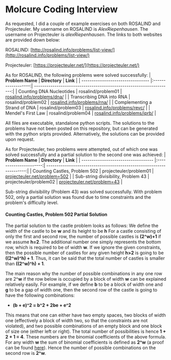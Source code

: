# Molcure Coding Interview
As requested, I did a couple of example exercises on both ROSALIND and Projecteuler.
My username on ROSALIND is *AlexRiepenhausen*. The username on Projecteuler is *alexRiepenhausen*.
The links to both websites are provided down below:

ROSALIND:     [http://rosalind.info/problems/list-view/](http://rosalind.info/problems/list-view/)

Projecteuler: [https://projecteuler.net/](https://projecteuler.net/)

As for ROSALIND, the following problems were solved successfully:
| **Problem Name**                  | **Directory**      | **Link**                                                            |
| --------------------------------- |:------------------:| -------------------------------------------------------------------:|
| Counting DNA Nucleotides          | rosalind/problem01 | [rosalind.info/problems/dna/](http://rosalind.info/problems/dna/)   |
| Transcribing DNA into RNA         | rosalind/problem02 | [rosalind.info/problems/rna/](http://rosalind.info/problems/rna/)   |
| Complementing a Strand of DNA     | rosalind/problem03 | [rosalind.info/problems/revc/](http://rosalind.info/problems/revc/) |
| Mendel's First Law                | rosalind/problem04 | [rosalind.info/problems/iprb/](http://rosalind.info/problems/iprb/) |

All files are executable, standalone python scripts.
The solutions to the problems have not been posted on this repository, but can be generated with the python sripts provided. Alternatively, the solutions can be provided upon request.

As for Projecteuler, two problems were attempted, out of which one was solved successfully and a partial solution to the second one was achieved:
| **Problem Name**                    | **Directory**          | **Link**                                                             |
| ----------------------------------- |:----------------------:| --------------------------------------------------------------------:|
| Counting Castles, Problem 502       | projecteuler/problem01 | [projecteuler.net/problem=502](https://projecteuler.net/problem=502) |
| Sub-string divisibility, Problem 43 | projecteuler/problem02 | [projecteuler.net/problem=43](https://projecteuler.net/problem=43)   |

Sub-string divisibility (Problem 43) was solved successfully. With problem 502, only a partial solution was found due to time constraints and the problem's difficulty level.

#### Counting Castles, Problem 502 Partial Solution

The partial solution to the castle problem looks as follows:
We define the width of the castle to be **w** and its height to be **h**
For a castle consisting of only the first and second row, the number of possible castles is **(2^w)+1** if we assume **h=2**. 
The additional number one simply represents the bottom row, which is required to be of width **w**.
If we ignore the given constraints, then the possible number of castles for any given height **h>2** is going to be **((2^w)^h) + 1**.
Thus, it can be said that the total number of castles is smaller than **((2^w)^h) + 1**.

The main reason why the number of possible combinations in any one row are 2^**w** if the row below is occupied by a block of width **w** can be explained relatively easily.
For example, if we define **b** to be a block of width one and **g** to be a gap of width one, then the second row of the castle is going to have the following combinations:

- **(b + e)^2 = b^2 + 2be + e^2**

This means that one can either have two empty spaces, two blocks of width one (effectively a block of width two, so that the constraints are not violated), 
and two possible combinations of an empty block and one block of size one (either left or right). The total number of possibilities is hence **1 + 2 + 1 = 4**.
These numbers are the binomial coefficients of the above formula. For any width **w** the sum of binomial coefficients is defined as **2^w** (a proof can be found [here](https://proofwiki.org/wiki/Sum_of_Entries_in_Row_of_Pascal%27s_Triangle#:~:text=So%20the%20sum%20of%20all,equal%20to%202k%2B1.)). 
Hence the number of possible combinations on the second row is **2^w**.



